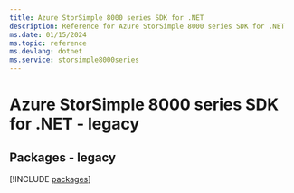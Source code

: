 ```yaml
---
title: Azure StorSimple 8000 series SDK for .NET
description: Reference for Azure StorSimple 8000 series SDK for .NET
ms.date: 01/15/2024
ms.topic: reference
ms.devlang: dotnet
ms.service: storsimple8000series
---
```

# Azure StorSimple 8000 series SDK for .NET - legacy
## Packages - legacy
[!INCLUDE [packages](storsimple-8000-series-index.md)]